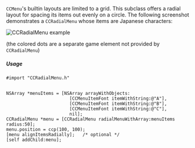 `CCMenu`'s builtin layouts are limited to a grid. This subclass offers a radial layout for spacing its items out evenly on a circle. The following screenshot demonstrates a `CCRadialMenu` whose items are Japanese characters:

![CCRadialMenu example](http://rpglanguage.net/kanaswirl/img/CCRadialMenu.png)

(the colored dots are a separate game element not provided by `CCRadialMenu`)

##### Usage

    #import "CCRadialMenu.h"
    
    
    NSArray *menuItems = [NSArray arrayWithObjects:
                            [CCMenuItemFont itemWithString:@"A"],
                            [CCMenuItemFont itemWithString:@"B"],
                            [CCMenuItemFont itemWithString:@"C"],
                            nil];
    CCRadialMenu *menu = [CCRadialMenu radialMenuWithArray:menuItems radius:50];
    menu.position = ccp(100, 100);
    [menu alignItemsRadially];   /* optional */
    [self addChild:menu];
